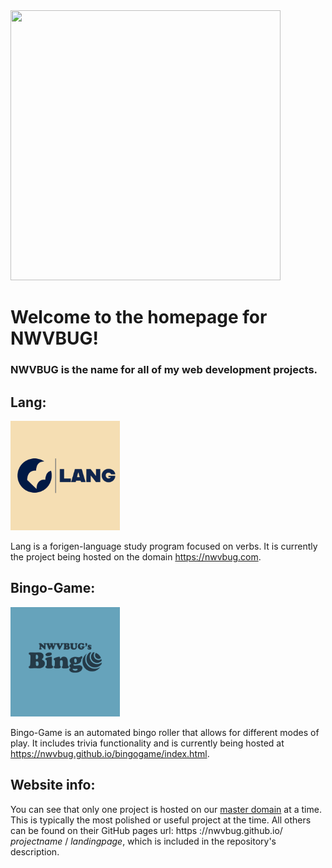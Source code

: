 <img src="https://github.com/nwvbug/Lang/blob/main/nwvbugpurple.png" width="432" height="432">

# Welcome to the homepage for NWVBUG!

### NWVBUG is the name for all of my web development projects. 



## Lang: 

<img src="https://github.com/nwvbug/nwvbug-logos/blob/main/Lang%20Logos/RedesLangwBg.png" width="175" height="175">

Lang is a forigen-language study program focused on verbs. It is currently the project being hosted on the domain https://nwvbug.com.


## Bingo-Game:


<img src="https://github.com/nwvbug/nwvbug-logos/blob/main/NWVBUG's%20Bingo%20Logos/BingoLogo.png" width="175" height="175">

Bingo-Game is an automated bingo roller that allows for different modes of play. It includes trivia functionality and is currently being hosted at https://nwvbug.github.io/bingogame/index.html.

## Website info:

You can see that only one project is hosted on our [master domain](https://nwvbug.com) at a time. This is typically the most polished or useful project at the time. All others can be found on their GitHub pages url: https ://nwvbug.github.io/ *projectname* / *landingpage*, which is included in the repository's description. 
